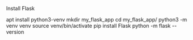 Install Flask

 apt install python3-venv
 mkdir my_flask_app
 cd my_flask_app/
 python3 -m venv venv
 source venv/bin/activate
 pip install Flask
 python -m flask --version
